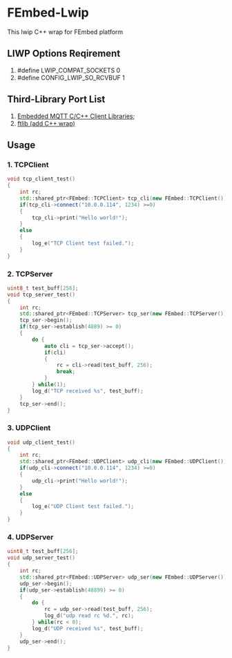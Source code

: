 # FEmbed-Lwip

This lwip C++ wrap for FEmbed platform

## LIWP Options Reqirement

1. #define LWIP_COMPAT_SOCKETS 0
2. #define CONFIG_LWIP_SO_RCVBUF 1

## Third-Library Port List

1. [Embedded MQTT C/C++ Client Libraries](https://www.eclipse.org/paho/clients/c/embedded);
2. [ftlib (add C++ wrap)](http://nbpfaus.net/~pfau/ftplib/)

## Usage

### 1. TCPClient

```cpp
void tcp_client_test()
{
    int rc;
    std::shared_ptr<FEmbed::TCPClient> tcp_cli(new FEmbed::TCPClient());
    if(tcp_cli->connect("10.0.0.114", 1234) >=0)
    {
        tcp_cli->print("Hello world!");
    }
    else
    {
        log_e("TCP Client test failed.");
    }
}
```

### 2. TCPServer

```cpp
uint8_t test_buff[256];
void tcp_server_test()
{
    int rc;
    std::shared_ptr<FEmbed::TCPServer> tcp_ser(new FEmbed::TCPServer());
    tcp_ser->begin();
    if(tcp_ser->establish(4889) >= 0)
    {
        do {
            auto cli = tcp_ser->accept();
            if(cli)
            {
                rc = cli->read(test_buff, 256);
                break;
            }
        } while(1);
        log_d("TCP received %s", test_buff);
    }
    tcp_ser->end();
}
```

### 3. UDPClient

```cpp
void udp_client_test()
{
    int rc;
    std::shared_ptr<FEmbed::UDPClient> udp_cli(new FEmbed::UDPClient());
    if(udp_cli->connect("10.0.0.114", 1234) >=0)
    {
        udp_cli->print("Hello world!");
    }
    else
    {
        log_e("UDP Client test failed.");
    }
}
```

### 4. UDPServer

```cpp
uint8_t test_buff[256];
void udp_server_test()
{
    int rc;
    std::shared_ptr<FEmbed::UDPServer> udp_ser(new FEmbed::UDPServer());
    udp_ser->begin();
    if(udp_ser->establish(48899) >= 0)
    {
        do {
            rc = udp_ser->read(test_buff, 256);
            log_d("udp read rc %d.", rc);
        } while(rc < 0);
        log_d("UDP received %s", test_buff);
    }
    udp_ser->end();
}
```
